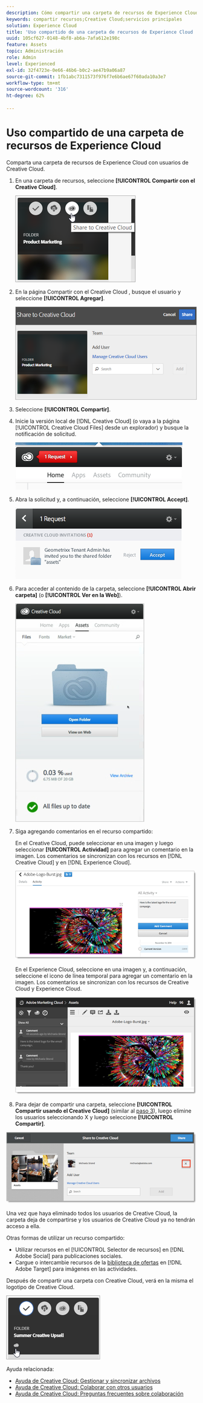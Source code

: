 ```yaml
---
description: Cómo compartir una carpeta de recursos de Experience Cloud con usuarios de Creative Cloud.
keywords: compartir recursos;Creative Cloud;servicios principales
solution: Experience Cloud
title: 'Uso compartido de una carpeta de recursos de Experience Cloud '
uuid: 105cf627-0148-4bf8-ab6a-7afa612e198c
feature: Assets
topic: Administración
role: Admin
level: Experienced
exl-id: 32f4723e-0e66-46b6-b0c2-ae47b9a06a87
source-git-commit: 1fb1abc7311573f976f7e6b6ae67f60ada10a3e7
workflow-type: tm+mt
source-wordcount: '316'
ht-degree: 62%

---
```


# Uso compartido de una carpeta de recursos de Experience Cloud

Comparta una carpeta de recursos de Experience Cloud con usuarios de Creative Cloud.

1. En una carpeta de recursos, seleccione **[!UICONTROL Compartir con el Creative Cloud]**.

   ![Resultado de los pasos](assets/asset-share-cc.png)
1. En la página Compartir con el Creative Cloud , busque el usuario y seleccione **[!UICONTROL Agregar]**.

   ![](assets/asset-share-cc-page.png)

1. Seleccione **[!UICONTROL Compartir]**.
1. Inicie la versión local de [!DNL Creative Cloud] (o vaya a la página [!UICONTROL Creative Cloud Files] desde un explorador) y busque la notificación de solicitud.

   ![](assets/cc_share_request.png)
1. Abra la solicitud y, a continuación, seleccione **[!UICONTROL Accept]**.

   ![Resultado de los pasos](assets/cc_share_accept.png)
1. Para acceder al contenido de la carpeta, seleccione **[!UICONTROL Abrir carpeta]** (o **[!UICONTROL Ver en la Web]**).

   ![Resultado de los pasos](assets/creative_cloud_open_folder.png)
1. Siga agregando comentarios en el recurso compartido:

   En el Creative Cloud, puede seleccionar en una imagen y luego seleccionar **[!UICONTROL Actividad]** para agregar un comentario en la imagen. Los comentarios se sincronizan con los recursos en [!DNL Creative Cloud] y en [!DNL Experience Cloud].

   ![](assets/asset_comment_cc.png)

   En el Experience Cloud, seleccione en una imagen y, a continuación, seleccione el icono de línea temporal para agregar un comentario en la imagen. Los comentarios se sincronizan con los recursos de Creative Cloud y Experience Cloud.

   ![](assets/asset_comment_mac.png)

1. Para dejar de compartir una carpeta, seleccione **[!UICONTROL Compartir usando el Creative Cloud]** (similar al [paso 3](t-share-creative-cloud.md#step_BA17CFA185284641A9B878BA29551996)), luego elimine los usuarios seleccionando X y luego seleccione **[!UICONTROL Compartir]**.

![](assets/asset_remove_user.png)

Una vez que haya eliminado todos los usuarios de Creative Cloud, la carpeta deja de compartirse y los usuarios de Creative Cloud ya no tendrán acceso a ella.

Otras formas de utilizar un recurso compartido:

* Utilizar recursos en el [!UICONTROL Selector de recursos] en [!DNL Adobe Social] para publicaciones sociales.
* Cargue o intercambie recursos de la [biblioteca de ofertas](https://experienceleague.adobe.com/docs/target/using/experiences/offers/manage-content.html?lang=en) en [!DNL Adobe Target] para imágenes en las actividades.

Después de compartir una carpeta con Creative Cloud, verá en la misma el logotipo de Creative Cloud.

![](assets/asset-cc-logo.png)

Ayuda relacionada:

* [Ayuda de Creative Cloud: Gestionar y sincronizar archivos](https://helpx.adobe.com/creative-cloud/help/sync-creative-cloud-files.html)
* [Ayuda de Creative Cloud: Colaborar con otros usuarios](https://helpx.adobe.com/creative-cloud/help/collaboration.html)
* [Ayuda de Creative Cloud: Preguntas frecuentes sobre colaboración](https://helpx.adobe.com/creative-cloud/help/collaboration-faq.html)
